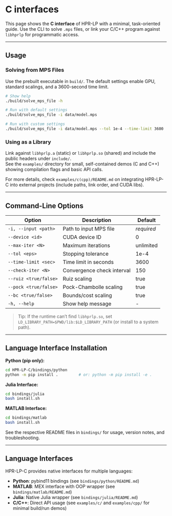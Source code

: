 # C interfaces

This page shows the **C interface** of HPR-LP with a minimal, task-oriented guide. Use the CLI to solve `.mps` files, or link your C/C++ program against `libhprlp` for programmatic access.

---

## Usage

### Solving from MPS Files
Use the prebuilt executable in `build/`. The default settings enable GPU, standard scalings, and a 3600-second time limit.

```bash
# Show help
./build/solve_mps_file -h

# Run with default settings
./build/solve_mps_file -i data/model.mps

# Run with custom settings
./build/solve_mps_file -i data/model.mps --tol 1e-4 --time-limit 3600
```

### Using as a Library
Link against `libhprlp.a` (static) or `libhprlp.so` (shared) and include the public headers under `include/`.  
See the `examples/` directory for small, self-contained demos (C and C++) showing compilation flags and basic API calls.

For more details, check `examples/c(cpp)/README.md` on integrating HPR-LP-C into external projects (include paths, link order, and CUDA libs).

---

## Command-Line Options

| Option | Description | Default |
|--------|-------------|---------|
| `-i, --input <path>` | Path to input MPS file | *required* |
| `--device <id>` | CUDA device ID | 0 |
| `--max-iter <N>` | Maximum iterations | unlimited |
| `--tol <eps>` | Stopping tolerance | 1e-4 |
| `--time-limit <sec>` | Time limit in seconds | 3600 |
| `--check-iter <N>` | Convergence check interval | 150 |
| `--ruiz <true/false>` | Ruiz scaling | true |
| `--pock <true/false>` | Pock-Chambolle scaling | true |
| `--bc <true/false>` | Bounds/cost scaling | true |
| `-h, --help` | Show help message | - |

> Tip: If the runtime can’t find `libhprlp.so`, set `LD_LIBRARY_PATH=$PWD/lib:$LD_LIBRARY_PATH` (or install to a system path).

---

## Language Interface Installation

**Python (pip only):**
```bash
cd HPR-LP-C/bindings/python
python -m pip install .         # or: python -m pip install -e .
```

**Julia Interface:**
```bash
cd bindings/julia
bash install.sh
```

**MATLAB Interface:**
```bash
cd bindings/matlab
bash install.sh
```

See the respective README files in `bindings/` for usage, version notes, and troubleshooting.

---

## Language Interfaces
HPR-LP-C provides native interfaces for multiple languages:

- **Python**: pybind11 bindings (see `bindings/python/README.md`)  
- **MATLAB**: MEX interface with OOP wrapper (see `bindings/matlab/README.md`)  
- **Julia**: Native Julia wrapper (see `bindings/julia/README.md`)  
- **C/C++**: Direct API usage (see `examples/c/` and `examples/cpp/` for minimal build/run demos)
